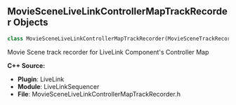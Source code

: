 ## MovieSceneLiveLinkControllerMapTrackRecorder Objects

```python
class MovieSceneLiveLinkControllerMapTrackRecorder(MovieSceneTrackRecorder)
```

Movie Scene track recorder for LiveLink Component's Controller Map

**C++ Source:**

- **Plugin**: LiveLink
- **Module**: LiveLinkSequencer
- **File**: MovieSceneLiveLinkControllerMapTrackRecorder.h

<a id="unreal.MovieSceneLiveLinkTrackRecorder"></a>